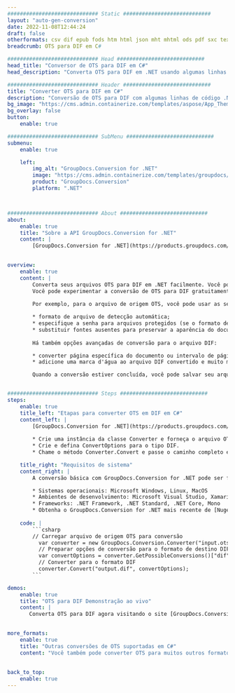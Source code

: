 ```yaml
---
############################# Static ############################
layout: "auto-gen-conversion"
date: 2022-11-08T12:44:24
draft: false
otherformats: csv dif epub fods htm html json mht mhtml ods pdf sxc tex tsv xlam xls xlsb xlsm xlsx xlt xltm xltx xml xps
breadcrumb: OTS para DIF em C#

############################# Head ############################
head_title: "Conversor de OTS para DIF em C#"
head_description: "Converta OTS para DIF em .NET usando algumas linhas de código. Use a API de conversão de documentos do GroupDocs para converter mais de 160 formatos de arquivo."

############################# Header ############################
title: "Converter OTS para DIF em C#"
description: "Conversão de OTS para DIF com algumas linhas de código .NET"
bg_image: "https://cms.admin.containerize.com/templates/aspose/App_Themes/V3/images/bg/header1.png"
bg_overlay: false
button:
    enable: true

############################# SubMenu ############################
submenu:
    enable: true

    left:
        img_alt: "GroupDocs.Conversion for .NET"
        image: "https://cms.admin.containerize.com/templates/groupdocs/images/product-logos/90x90-noborder/groupdocs-conversion-net.png"
        product: "GroupDocs.Conversion"
        platform: ".NET"



############################# About ############################
about:
    enable: true
    title: "Sobre a API GroupDocs.Conversion for .NET"
    content: |
        [GroupDocs.Conversion for .NET](https://products.groupdocs.com/conversion/net/) pode ser usado para converter Microsoft Word, Excel, PowerPoint, PDF, Visio e outros formatos. GroupDocs.Conversion é uma API independente que é adequada para sistemas internos e de back-end onde é necessário alto desempenho. Não depende de nenhum software como Microsoft ou Open Office.
    

overview:
    enable: true
    content: |
        Converta seus arquivos OTS para DIF em .NET facilmente. Você pode usar apenas algumas linhas de código C# em qualquer plataforma de sua escolha, como - Windows, Linux, macOS.
        Você pode experimentar a conversão de OTS para DIF gratuitamente e avaliar a qualidade dos resultados da conversão. Juntamente com cenários de conversão de arquivo simples, você pode tentar opções mais avançadas para carregar o arquivo de origem OTS e para salvar o resultado de saída DIF. 
        
        Por exemplo, para o arquivo de origem OTS, você pode usar as seguintes opções de carregamento:

        * formato de arquivo de detecção automática;
        * especifique a senha para arquivos protegidos (se o formato de arquivo suportar);
        * substituir fontes ausentes para preservar a aparência do documento.
        
        Há também opções avançadas de conversão para o arquivo DIF:

        * converter página específica do documento ou intervalo de páginas;
        * adicione uma marca d'água ao arquivo DIF convertido e muito mais.

        Quando a conversão estiver concluída, você pode salvar seu arquivo DIF no caminho do arquivo local ou em qualquer armazenamento de terceiros, como FTP, Amazon S3, Google Drive, Dropbox etc. Observe - para converter OTS para {{ TO}} não há necessidade de nenhum software adicional instalado - como MS Office, Open Office, Adobe Acrobat Reader etc.


############################# Steps ############################
steps:
    enable: true
    title_left: "Etapas para converter OTS em DIF em C#"
    content_left: |
        [GroupDocs.Conversion for .NET](https://products.groupdocs.com/conversion/net/) torna mais fácil para os desenvolvedores converter um arquivo OTS para DIF com algumas linhas de código.
        
        * Crie uma instância da classe Converter e forneça o arquivo OTS com o caminho completo
        * Crie e defina ConvertOptions para o tipo DIF.
        * Chame o método Converter.Convert e passe o caminho completo e o formato (DIF) como parâmetro

    title_right: "Requisitos de sistema"
    content_right: |
        A conversão básica com GroupDocs.Conversion for .NET pode ser feita em apenas algumas etapas simples. Nossas APIs são suportadas em todas as principais plataformas e sistemas operacionais. Antes de executar o código abaixo, certifique-se de ter os seguintes pré-requisitos instalados em seu sistema.

        * Sistemas operacionais: Microsoft Windows, Linux, MacOS
        * Ambientes de desenvolvimento: Microsoft Visual Studio, Xamarin, MonoDevelop
        * Frameworks: .NET Framework, .NET Standard, .NET Core, Mono
        * Obtenha o GroupDocs.Conversion for .NET mais recente de [Nuget](https://www.nuget.org/packages/groupdocs.conversion)
         
    code: |
        ```csharp    
        // Carregar arquivo de origem OTS para conversão
          var converter = new GroupDocs.Conversion.Converter("input.ots");
          // Preparar opções de conversão para o formato de destino DIF
          var convertOptions = converter.GetPossibleConversions()["dif"].ConvertOptions;
          // Converter para o formato DIF
          converter.Convert("output.dif", convertOptions);
        ```

demos:
    enable: true
    title: "OTS para DIF Demonstração ao vivo"
    content: |
       Converta OTS para DIF agora visitando o site [GroupDocs.Conversion App](https://products.groupdocs.app/conversion/family). A demonstração online tem as seguintes vantagens
          

more_formats:
    enable: true
    title: "Outras conversões de OTS suportadas em C#"
    content: "Você também pode converter OTS para muitos outros formatos de arquivo. Por favor, veja a lista abaixo."
       
       
back_to_top:
    enable: true
---
```

